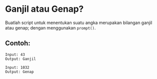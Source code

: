 # Ganjil atau Genap?

Buatlah script untuk menentukan suatu angka merupakan bilangan ganjil atau genap; dengan menggunakan `prompt()`.

## Contoh:

```
Input: 43
Output: Ganjil

Input: 1032
Output: Genap
```
